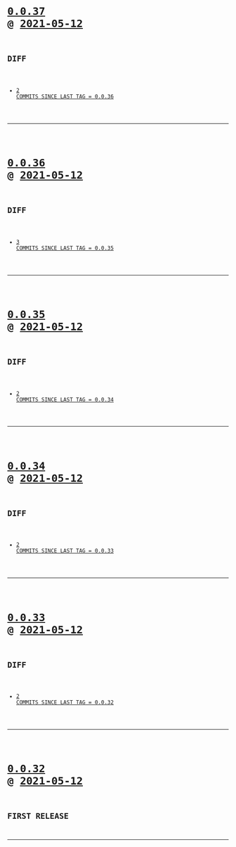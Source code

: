 <code>

# [0.0.37](https://github.com/cogsmith/devking-vscode/compare/0.0.37...main) @ [2021-05-12](https://github.com/cogsmith/devking-vscode/releases/tag/0.0.37) 

## DIFF
- [2 COMMITS SINCE LAST TAG = 0.0.36](https://github.com/cogsmith/devking-vscode/compare/0.0.36...0.0.37)

</code>

---
<code>

# [0.0.36](https://github.com/cogsmith/devking-vscode/compare/0.0.36...main) @ [2021-05-12](https://github.com/cogsmith/devking-vscode/releases/tag/0.0.36) 

## DIFF
- [3 COMMITS SINCE LAST TAG = 0.0.35](https://github.com/cogsmith/devking-vscode/compare/0.0.35...0.0.36)

</code>

---
<code>

# [0.0.35](https://github.com/cogsmith/devking-vscode/compare/0.0.35...main) @ [2021-05-12](https://github.com/cogsmith/devking-vscode/releases/tag/0.0.35) 

## DIFF
- [2 COMMITS SINCE LAST TAG = 0.0.34](https://github.com/cogsmith/devking-vscode/compare/0.0.34...0.0.35)

</code>

---
<code>

# [0.0.34](https://github.com/cogsmith/devking-vscode/compare/0.0.34...main) @ [2021-05-12](https://github.com/cogsmith/devking-vscode/releases/tag/0.0.34) 

## DIFF
- [2 COMMITS SINCE LAST TAG = 0.0.33](https://github.com/cogsmith/devking-vscode/compare/0.0.33...0.0.34)

</code>

---
<code>

# [0.0.33](https://github.com/cogsmith/devking-vscode/compare/0.0.33...main) @ [2021-05-12](https://github.com/cogsmith/devking-vscode/releases/tag/0.0.33) 

## DIFF
- [2 COMMITS SINCE LAST TAG = 0.0.32](https://github.com/cogsmith/devking-vscode/compare/0.0.32...0.0.33)

</code>

---
<code>

# [0.0.32](https://github.com/cogsmith/devking-vscode/compare/0.0.32...main) @ [2021-05-12](https://github.com/cogsmith/devking-vscode/releases/tag/0.0.32) 

## FIRST RELEASE

</code>

---
